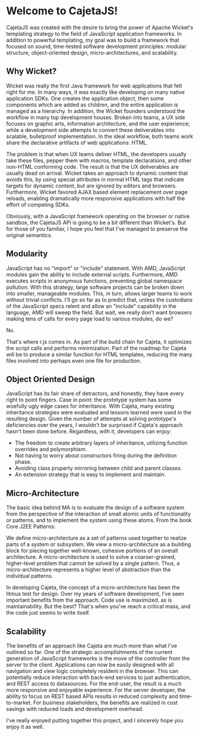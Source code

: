 <h1>Welcome to CajetaJS!</h1> 

CajetaJS was created with the desire to bring the power of Apache Wicket's templating strategy to the field of JavaScript application frameworks.  In addition to powerful templating, my goal was to build a framework that focused on sound, time-tested software development principles:  modular structure, object-oriented design, micro-architectures, and scalability.

<h2>Why Wicket?</h2>

Wicket was really the first Java framework for web applications that felt right for me.  In many ways, it was exactly like developing on many native application SDKs.  One creates the application object, then some components which are added as children, and the entire application is managed as a hierarchy.  In addition, the Wicket founders understood the workflow in many top development houses.  Broken into teams, a UX side focuses on graphic arts, information architecture, and the user experience; while a development side attempts to convert these deliverables into scalable, bulletproof implementation.  In the ideal workflow, both teams work share the declarative artifacts of web applications: HTML.

The problem is that when UX teams deliver HTML, the developers usually take these files, pepper them with macros, template declarations, and other non-HTML conforming code.  The result is that the UX deliverables are usually dead on arrival.  Wicket takes an approach to dynamic content that avoids this, by using special attributes in normal HTML tags that indicate targets for dynamic content, but are ignored by editors and browsers.  Furthermore, Wicket favored AJAX based element replacement over page reloads, enabling dramatically more responsive applications with half the effort of competing SDKs.

Obviously, with a JavaScript framework operating on the browser or native sandbox, the CajetaJS API is going to be a bit different than Wicket's.  But for those of you familiar, I hope you feel that I've managed to preserve the original semantics.

<h2>Modularity</h2>

JavaScript has no "import" or "include" statement.  With AMD, JavaScript modules gain the ability to include external scripts.  Furthermore, AMD executes scripts in anonymous functions, preventing global namespace pollution.  With this strategy, large software projects can be broken down into smaller, manageable modules.  This, in turn, allows larger teams to work without trivial conflicts.  I'll go so far as to predict that, unless the custodians of the JavaScript specs relent and allow an "include" capability in the language, AMD will sweep the field.  But wait, we really don't want browsers making tens of calls for every page load to various modules, do we?  

No.  

That's where r.js comes in.  As part of the build chain for Cajeta, it optimizes the script calls and performs minimization.  Part of the roadmap for Cajeta will be to produce a similar function for HTML templates, reducing the many files involved into perhaps even one file for production.

<h2>Object Oriented Design</h2>

JavaScript has its fair share of detractors, and honestly, they have every right to point fingers.  Case in point: the prototype system has some woefully ugly edge cases for inheritance.  With Cajeta, many existing inheritance strategies were evaluated and lessons learned were used in the resulting design.  Given the number of attempts at solving prototype's deficiencies over the years, I wouldn't be surprised if Cajeta's approach hasn't been done before.  Regardless, with it, developers can enjoy:
<ul>
<li>The freedom to create arbitrary layers of inheritance, utilizing function overrides and polymorphism.</li>
<li>Not having to worry about constructors firing during the definition phase.</li>
<li>Avoiding class property mirroring between child and parent classes.</li>
<li>An extension strategy that is easy to implement and maintain.</li>
</ul>
<h2>Micro-Architecture</h2>

The basic idea behind MA is to evaluate the design of a software system from the perspective of the interaction of small atomic units of functionality or patterns, and to implement the system using these atoms.  From the book Core J2EE Patterns:

We define micro-architecture as a set of patterns used together to realize parts of a system or subsystem. We view a micro-architecture as a building block for piecing together well-known, cohesive portions of an overall architecture. A micro-architecture is used to solve a coarser-grained, higher-level problem that cannot be solved by a single pattern. Thus, a micro-architecture represents a higher level of abstraction than the individual patterns.

In developing Cajeta, the concept of a micro-architecture has been the litmus test for design.  Over my years of software development, I've seen important benefits from the approach.  Code use is maximized, as is maintainability.  But the best? That's when you've reach a critical mass, and the code just seems to write itself.

<h2>Scalability</h2>

The benefits of an approach like Cajeta are much more than what I've outlined so far.  One of the strategic accomplishments of the current generation of JavaScript frameworks is the move of the controller from the server to the client.  Applications can now be easily designed with all navigation and view logic completely resident in the browser.  This can potentially reduce interaction with back-end services to just authentication, and REST access to datasources.  For the end-user, the result is a much more responsive and enjoyable experience.  For the server developer, the ability to focus on REST based APIs results in reduced complexity and time-to-market.  For business stakeholders, the benefits are realized in cost savings with reduced loads and development overhead.

I've really enjoyed putting together this project, and I sincerely hope you enjoy it as well.
